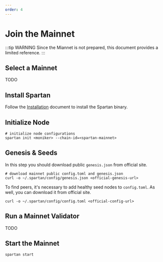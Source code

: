 ```yaml
---
order: 4
---
```


# Join the Mainnet

:::tip WARNING
Since the Miannet is not prepared, this document provides a limited reference.
:::

## Select a Mainnet
TODO

## Install Spartan
Follow the [Installation](installation.md) document to install the Spartan binary.

## Initialize Node
```shell
# initialize node configurations
spartan init <moniker> --chain-id=<spartan-mainnet>
```

## Genesis & Seeds

In this step you should download public `genesis.json` from official site.
```shell
# download mainnet public config.toml and genesis.json
curl -o ~/.spartan/config/genesis.json <official-genesis-url>
```

To find peers, it's necessary to add healthy seed nodes to `config.toml`. As well, you can download it from official site.
```shell
curl -o ~/.spartan/config/config.toml <official-config-url>
```

## Run a Mainnet Validator
TODO

## Start the Mainnet
```shell
spartan start 
```